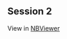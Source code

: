 ## Session 2 

View in [NBViewer](https://nbviewer.jupyter.org/github/ravindrabharathi/END/blob/Hari/Session%202/Python101.ipynb)
